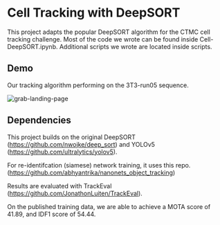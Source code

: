 # Cell Tracking with DeepSORT

This project adapts the popular DeepSORT algorithm for the CTMC cell tracking challenge.
Most of the code we wrote can be found inside Cell-DeepSORT.ipynb. Additional scripts we wrote are located inside scripts.

## Demo

Our tracking algorithm performing on the 3T3-run05 sequence.

![grab-landing-page](https://github.com/biankaursul/CTMC-project/blob/master/output.gif)
## 
## Dependencies

This project builds on the original DeepSORT (https://github.com/nwojke/deep_sort) and YOLOv5 (https://github.com/ultralytics/yolov5).

For re-identifcation (siamese) network training, it uses this repo. (https://github.com/abhyantrika/nanonets_object_tracking)

Results are evaluated with TrackEval (https://github.com/JonathonLuiten/TrackEval).

On the published training data, we are able to achieve a MOTA score of 41.89, and IDF1 score of 54.44. 


